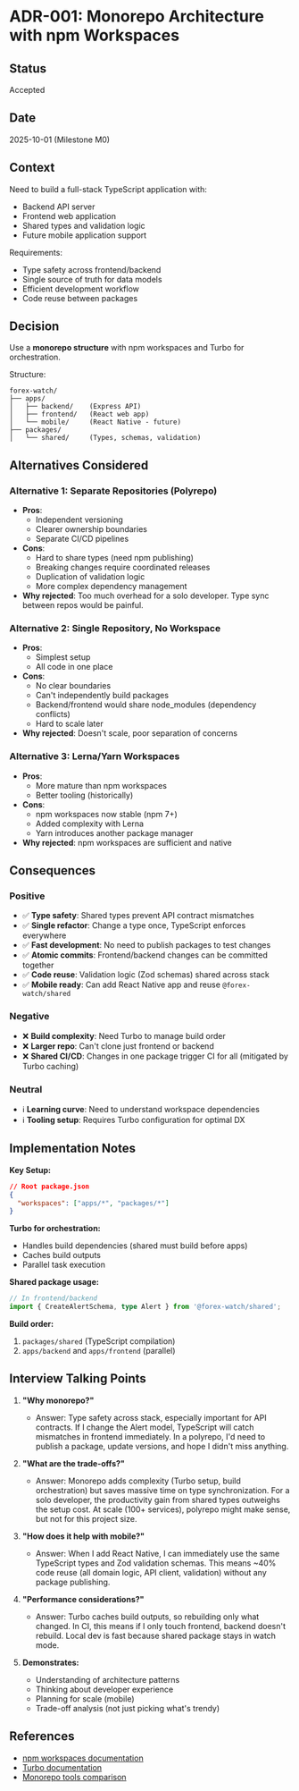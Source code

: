 # ADR-001: Monorepo Architecture with npm Workspaces

## Status

Accepted

## Date

2025-10-01 (Milestone M0)

## Context

Need to build a full-stack TypeScript application with:

- Backend API server
- Frontend web application
- Shared types and validation logic
- Future mobile application support

Requirements:

- Type safety across frontend/backend
- Single source of truth for data models
- Efficient development workflow
- Code reuse between packages

## Decision

Use a **monorepo structure** with npm workspaces and Turbo for orchestration.

Structure:

```
forex-watch/
├── apps/
│   ├── backend/    (Express API)
│   ├── frontend/   (React web app)
│   └── mobile/     (React Native - future)
├── packages/
│   └── shared/     (Types, schemas, validation)
```

## Alternatives Considered

### Alternative 1: Separate Repositories (Polyrepo)

- **Pros**:
  - Independent versioning
  - Clearer ownership boundaries
  - Separate CI/CD pipelines
- **Cons**:
  - Hard to share types (need npm publishing)
  - Breaking changes require coordinated releases
  - Duplication of validation logic
  - More complex dependency management
- **Why rejected**: Too much overhead for a solo developer. Type sync between repos would be painful.

### Alternative 2: Single Repository, No Workspace

- **Pros**:
  - Simplest setup
  - All code in one place
- **Cons**:
  - No clear boundaries
  - Can't independently build packages
  - Backend/frontend would share node_modules (dependency conflicts)
  - Hard to scale later
- **Why rejected**: Doesn't scale, poor separation of concerns

### Alternative 3: Lerna/Yarn Workspaces

- **Pros**:
  - More mature than npm workspaces
  - Better tooling (historically)
- **Cons**:
  - npm workspaces now stable (npm 7+)
  - Added complexity with Lerna
  - Yarn introduces another package manager
- **Why rejected**: npm workspaces are sufficient and native

## Consequences

### Positive

- ✅ **Type safety**: Shared types prevent API contract mismatches
- ✅ **Single refactor**: Change a type once, TypeScript enforces everywhere
- ✅ **Fast development**: No need to publish packages to test changes
- ✅ **Atomic commits**: Frontend/backend changes can be committed together
- ✅ **Code reuse**: Validation logic (Zod schemas) shared across stack
- ✅ **Mobile ready**: Can add React Native app and reuse `@forex-watch/shared`

### Negative

- ❌ **Build complexity**: Need Turbo to manage build order
- ❌ **Larger repo**: Can't clone just frontend or backend
- ❌ **Shared CI/CD**: Changes in one package trigger CI for all (mitigated by Turbo caching)

### Neutral

- ℹ️ **Learning curve**: Need to understand workspace dependencies
- ℹ️ **Tooling setup**: Requires Turbo configuration for optimal DX

## Implementation Notes

**Key Setup:**

```json
// Root package.json
{
  "workspaces": ["apps/*", "packages/*"]
}
```

**Turbo for orchestration:**

- Handles build dependencies (shared must build before apps)
- Caches build outputs
- Parallel task execution

**Shared package usage:**

```typescript
// In frontend/backend
import { CreateAlertSchema, type Alert } from '@forex-watch/shared';
```

**Build order:**

1. `packages/shared` (TypeScript compilation)
2. `apps/backend` and `apps/frontend` (parallel)

## Interview Talking Points

1. **"Why monorepo?"**
   - Answer: Type safety across stack, especially important for API contracts. If I change the Alert model, TypeScript will catch mismatches in frontend immediately. In a polyrepo, I'd need to publish a package, update versions, and hope I didn't miss anything.

2. **"What are the trade-offs?"**
   - Answer: Monorepo adds complexity (Turbo setup, build orchestration) but saves massive time on type synchronization. For a solo developer, the productivity gain from shared types outweighs the setup cost. At scale (100+ services), polyrepo might make sense, but not for this project size.

3. **"How does it help with mobile?"**
   - Answer: When I add React Native, I can immediately use the same TypeScript types and Zod validation schemas. This means ~40% code reuse (all domain logic, API client, validation) without any package publishing.

4. **"Performance considerations?"**
   - Answer: Turbo caches build outputs, so rebuilding only what changed. In CI, this means if I only touch frontend, backend doesn't rebuild. Local dev is fast because shared package stays in watch mode.

5. **Demonstrates:**
   - Understanding of architecture patterns
   - Thinking about developer experience
   - Planning for scale (mobile)
   - Trade-off analysis (not just picking what's trendy)

## References

- [npm workspaces documentation](https://docs.npmjs.com/cli/v7/using-npm/workspaces)
- [Turbo documentation](https://turbo.build/repo/docs)
- [Monorepo tools comparison](https://monorepo.tools/)
